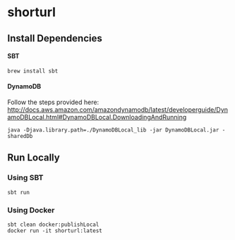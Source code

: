 # shorturl

## Install Dependencies

#### SBT
```
brew install sbt
```

#### DynamoDB

Follow the steps provided here:
http://docs.aws.amazon.com/amazondynamodb/latest/developerguide/DynamoDBLocal.html#DynamoDBLocal.DownloadingAndRunning
```
java -Djava.library.path=./DynamoDBLocal_lib -jar DynamoDBLocal.jar -sharedDb
```


## Run Locally

### Using SBT
``` 
sbt run 
```

### Using Docker
```
sbt clean docker:publishLocal
docker run -it shorturl:latest
```
